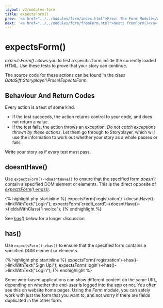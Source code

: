 ```yaml
---
layout: v2/modules-form
title: expectsForm()
prev: '<a href="../../modules/form/index.html">Prev: The Form Module</a>'
next: '<a href="../../modules/form/fromForm.html">Next: fromForm()</a>'
---
```


# expectsForm()

_expectsForm()_ allows you to test a specific form inside the currently loaded HTML.  Use these tests to prove that your story can continue.

The source code for these actions can be found in the class _DataSift\Storyplayer\Prose\ExpectsForm_.

## Behaviour And Return Codes

Every action is a test of some kind.

* If the test succeeds, the action returns control to your code, and does not return a value.
* If the test fails, the action throws an exception.  _Do not catch exceptions thrown by these actions_.  Let them go through to Storyplayer, which will use the information to work out whether your story as a whole passes or fails.

Write your story as if every test must pass.

## doesntHave()

Use `expectsForm()->doesntHave()` to ensure that the specified form _doesn't_ contain a specified DOM element or elements.  This is the direct opposite of _[expectsForm()->has()](#has)_.

{% highlight php startinline %}
expectsForm('registration')->doesntHave()->linkWithText("Login");
expectsForm('credit_card')->doesntHave()->fieldsWithClass("invoice");
{% endhighlight %}

See _[has()](#has)_ below for a longer discussion.

## has()

Use `expectsForm()->has()` to ensure that the specified form contains a specified DOM element or elements.

{% highlight php startinline %}
expectsForm('registration')->has()->linkWithText("Sign Up!");
expectsForm('login')->has()->linkWithText("Login");
{% endhighlight %}

Some web-based applications can show different content on the same URL, depending on whether the end-user is logged into the app or not.  You often see this on website home pages.  Using the _Form_ module, you can safely work with just the form that you want to, and not worry if there are fields duplicated in the other form.